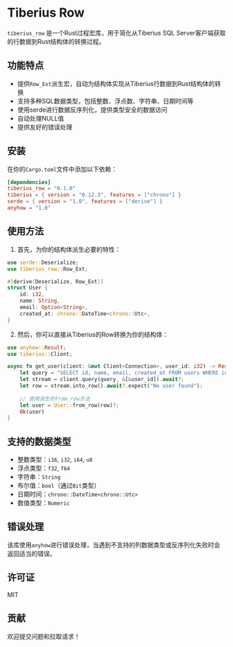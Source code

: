 # Tiberius Row

`tiberius_row` 是一个Rust过程宏库，用于简化从Tiberius SQL Server客户端获取的行数据到Rust结构体的转换过程。

## 功能特点

- 提供`Row_Ext`派生宏，自动为结构体实现从Tiberius行数据到Rust结构体的转换
- 支持多种SQL数据类型，包括整数、浮点数、字符串、日期时间等
- 使用serde进行数据反序列化，提供类型安全的数据访问
- 自动处理NULL值
- 提供友好的错误处理

## 安装

在你的`Cargo.toml`文件中添加以下依赖：

```toml
[dependencies]
tiberius_row = "0.1.0"
tiberius = { version = "0.12.3", features = ["chrono"] }
serde = { version = "1.0", features = ["derive"] }
anyhow = "1.0"
```

## 使用方法

1. 首先，为你的结构体派生必要的特性：

```rust
use serde::Deserialize;
use tiberius_row::Row_Ext;

#[derive(Deserialize, Row_Ext)]
struct User {
    id: i32,
    name: String,
    email: Option<String>,
    created_at: chrono::DateTime<chrono::Utc>,
}
```

2. 然后，你可以直接从Tiberius的Row转换为你的结构体：

```rust
use anyhow::Result;
use tiberius::Client;

async fn get_user(client: &mut Client<Connection>, user_id: i32) -> Result<User> {
    let query = "SELECT id, name, email, created_at FROM users WHERE id = @P1";
    let stream = client.query(query, &[&user_id]).await?;
    let row = stream.into_row().await?.expect("No user found");
    
    // 使用派生的from_row方法
    let user = User::from_row(row)?;
    Ok(user)
}
```

## 支持的数据类型

- 整数类型：`i16`, `i32`, `i64`, `u8`
- 浮点类型：`f32`, `f64`
- 字符串：`String`
- 布尔值：`bool`（通过`Bit`类型）
- 日期时间：`chrono::DateTime<chrono::Utc>`
- 数值类型：`Numeric`

## 错误处理

该库使用`anyhow`进行错误处理，当遇到不支持的列数据类型或反序列化失败时会返回适当的错误。

## 许可证

MIT

## 贡献

欢迎提交问题和拉取请求！ 
